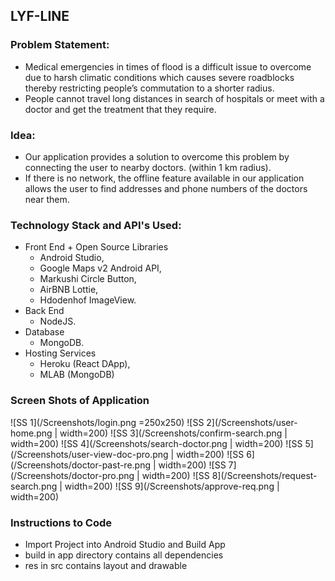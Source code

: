 ## LYF-LINE

### Problem Statement:
* Medical emergencies in times of flood is a difficult issue to overcome due to harsh climatic conditions which causes severe roadblocks thereby restricting people’s commutation to a shorter radius.
* People cannot travel long distances in search of hospitals or meet with a doctor and get the treatment that they require.

### Idea:
* Our application provides a solution to overcome this problem by connecting the user to nearby doctors. (within 1 km radius).
* If there is no network, the offline feature available in our application allows the user to find addresses and phone numbers of the doctors near them.

### Technology Stack and API's Used:
* Front End + Open Source Libraries
    * Android Studio, 
    * Google Maps v2 Android API, 
    * Markushi Circle Button,
    * AirBNB Lottie,
    * Hdodenhof ImageView.
* Back End
    * NodeJS.
* Database
    * MongoDB.
* Hosting Services
    * Heroku (React DApp),
    * MLAB (MongoDB)
    
### Screen Shots of Application

![SS 1](/Screenshots/login.png =250x250)
![SS 2](/Screenshots/user-home.png | width=200)
![SS 3](/Screenshots/confirm-search.png | width=200)
![SS 4](/Screenshots/search-doctor.png | width=200)
![SS 5](/Screenshots/user-view-doc-pro.png | width=200)
![SS 6](/Screenshots/doctor-past-re.png | width=200)
![SS 7](/Screenshots/doctor-pro.png | width=200)
![SS 8](/Screenshots/request-search.png | width=200)
![SS 9](/Screenshots/approve-req.png | width=200)

### Instructions to Code

- Import Project into Android Studio and Build App
- build in app directory contains all dependencies
- res in src contains layout and drawable 
